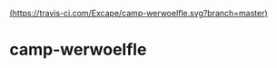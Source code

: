 [(https://travis-ci.com/Excape/camp-werwoelfle.svg?branch=master)](https://travis-ci.com/Excape/camp-werwoelfle)

# camp-werwoelfle
